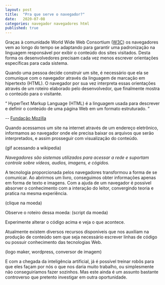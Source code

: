```yaml
---
layout: post
title:  "Pra que serve o navegador?"
date:   2020-07-08
categories: navegador navegadores html
published: true
---
```



Graças à comunidade World Wide Web Consortium ([W3C]) os navegadores vem ao longo do tempo se adaptando para garantir uma padronização na linguagem responsável por exibir o conteúdo dos sites visitados. Desta forma os desenvolvedores precisam cada vez menos escrever orientações específicas para cada sistema.

Quando uma pessoa decide construir um site, é necessário que ela se comunique com o navegador através da linguagem de marcação em hipertexto (HTML). O navegador por sua vez interpreta essas orientações através de um roteiro elaborado pelo desenvolvedor, que finalmente mostra o conteúdo para o visitante. 

<div class="quote-box">
    <q>
    HyperText Markup Language (HTML) é a linguagem usada para descrever e definir o conteúdo de uma página Web em um formato estruturado.
    </q>
    <p>-- <a href="[mozilla]"> Fundação Mozilla</a></p>
</div> 

Quando acessamos um site na internet através de um endereço eletrônico, informamos ao navegador onde ele precisa baixar os arquivos que serão interpretados, e assim prosseguir com visualização do conteúdo.

(gif acessando a wikipedia)

*Navegadores são sistemas utilizados para acessar a rede e suportam controle sobre vídeos, audios, imagens, e cógidos.*

A tecnologia proporcionada pelos navegadores transformou a forma de se comunicar. Ao abrirmos um livro, conseguimos obter informações apenas em forma de texto e imagens. Com a ajuda de um navegador é possível absorver o conhecimento com a interação do leitor, convergindo teoria e pratica na mesma experiência. 

(clique na moeda)

Observe o roteiro dessa moeda:
(script da moeda)

Experimente alterar o código acima e veja o que acontece.

Atualmente existem diversos recursos disponíveis que nos auxiliam na produção de conteúdo sem que seja necessário escrever linhas de código ou possuir conhecimento das tecnologias Web. 

(logo maker, wordpress, conversor de imagem)

E com a chegada da inteligência artificial, já é possível treinar robôs para que eles façam por nós o que nos daria muito trabalho, ou simplesmente não conseguiríamos fazer sozinhos. Mas este ainda é um assunto bastante controverso que pretento investigar em outra oportunidade.



[W3C]: https://www.w3.org/
[Mozilla]: https://developer.mozilla.org/pt-BR/docs/Web

